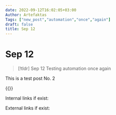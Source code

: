 ```yaml
---
date: 2022-09-12T16:02:05+03:00
Author: Artefaktas
Tags: ["new_post","automation","once","again"]
draft: false
title: Sep 12
---
```


# Sep 12

> [!tldr] Sep 12
> Testing automation once again

This is a test post No. 2

{{<tiktok tiktoklink="https://www.tiktok.com/@yasinald8/video/7142167454381395206">}}

Internal links if exist:

External links if exist:
